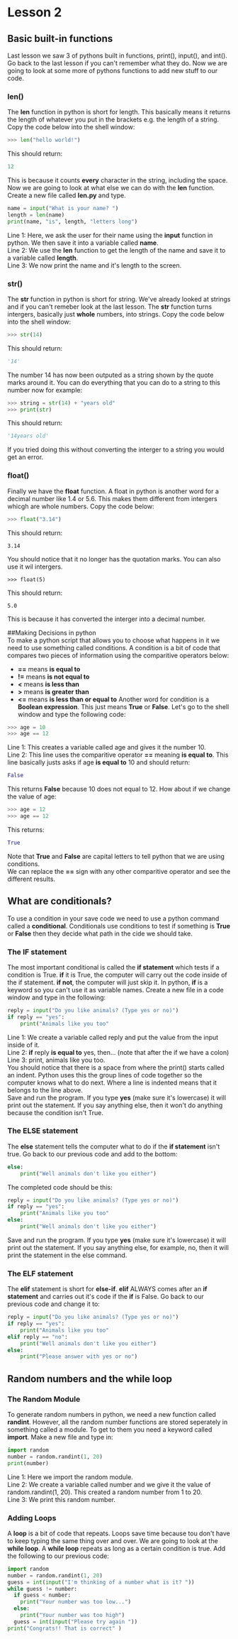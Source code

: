 # Lesson 2    
## Basic built-in functions   
Last lesson we saw 3 of pythons built in functions, print(), input(), and int(). Go back to the last lesson if you can't remember what they do. Now we are going to look at some more of pythons functions to add new stuff to our code.    

### len()   
The **len** function in python is short for length. This basically means it returns the length of whatever you put in the brackets e.g. the length of a string. Copy the code below into the shell window:    
```python
>>> len("hello world!")
```   
This should return:   
```python
12
```   
This is because it counts **every** character in the string, including the space. Now we are going to look at what else we can do with the **len** function. Create a new file called **len.py** and type.   
```python
name = input("What is your name? ")
length = len(name)
print(name, "is", length, "letters long")
```   
Line 1: Here, we ask the user for their name using the **input** function in python. We then save it into a variable called **name**.   
Line 2: We use the **len** function to get the length of the name and save it to a variable called **length**.    
Line 3: We now print the name and it's length to the screen.    

### str()   
The **str** function in python is short for string. We've already looked at strings and if you can't remeber look at the last lesson. 
The **str** function turns intergers, basically just **whole** numbers, into strings. Copy the code below into the shell window:    
```python
>>> str(14)   
```   
This should return:   
```python
'14'   
```   
The number 14 has now been outputed as a string shown by the quote marks around it. You can do everything that you can do to a string to this number now for example:   
```python
>>> string = str(14) + "years old"   
>>> print(str)
```   
This should return:   
```python
'14years old' 
```   
If you tried doing this without converting the interger to a string you would get an error.   
### float()   
Finally we have the **float** function. A float in python is another word for a decimal number like 1.4 or 5.6. This makes them different from intergers whicgh are whole numbers. Copy the code below:   
```python
>>> float("3.14")
```   
This should return:   
```
3.14
```   
You should notice that it no longer has the quotation marks. You can also use it wil intergers.   
```
>>> float(5)
```   
This should return:   
```
5.0
```   
This is because it has converted the interger into a decimal number.    

##Making Decisions in python    
To make a python script that allows you to choose what happens in it we need to use something called conditions. A condition is a bit of code that compares two pieces of information using the comparitive operators below:    
  * **==** means **is equal to**  
  * **!=** means **is not equal to**  
  * **<** means **is less than**
  * **>** means **is greater than**
  * **<=** means **is less than or equal to** 
Another word for condition is a **Boolean expression**. This just means **True** or **False**. Let's go to the shell window and type the following code:  
```python
>>> age = 10
>>> age == 12
```  
Line 1: This creates a variable called age and gives it the number 10.  
Line 2: This line uses the comparitive operator **==** meaning **is equal to**. This line basically justs asks if age **is equal to** 10 and should return:  
```python
False 
```  
This returns **False** because 10 does not equal to 12. How about if we change the value of age:  
```python
>>> age = 12
>>> age == 12
```  
This returns:  
```python 
True 
```  
Note that **True** and **False** are capital letters to tell python that we are using conditions.  
We can replace the **==** sign with any other comparitive operator and see the different results.  

## What are conditionals?  
To use a condition in your save code we need to use a python command called a **conditional**. Conditionals use conditions to test if something is **True** or **False** then they decide what path in the cide we should take. 

### The IF statement  
The most important conditional is called the **if statement** which tests if a condition is True. **if** it is True, the computer will carry out the code inside of the if statement. **if not**, the computer will just skip it. In python, **if** is a keyword so you can't use it as variable names. Create a new file in a code window and type in the following:  
```python
reply = input("Do you like animals? (Type yes or no)")
if reply == "yes":
    print("Animals like you too"
```  
Line 1: We create a variable called reply and put the value from the input inside of it.  
Line 2: **if** reply **is equal to** yes, then... (note that after the if we have a colon)  
Line 3: print, animals like you too.  
You should notice that there is a space from where the print() starts called an indent. Python uses this the group lines of code together so the computer knows what to do next. Where a line is indented means that it belongs to the line above.  
Save and run the program. If you type **yes** (make sure it's lowercase) it will print out the statement. If you say anything else, then it won't do anything because the condition isn't True.  

### The ELSE statement  
The **else** statement tells the computer what to do if the **if statement** isn't true. Go back to our previous code and add to the bottom:  
```python
else: 
    print("Well animals don't like you either")
```  
The completed code should be this:  
```python
reply = input("Do you like animals? (Type yes or no)")
if reply == "yes":
    print("Animals like you too"
else: 
    print("Well animals don't like you either")
```  
Save and run the program. If you type **yes** (make sure it's lowercase) it will print out the statement. If you say anything else, for example, no, then it will print the statement in the else command.  

### The ELF statement  
The **elif** statement is short for **else-if**. **elif** ALWAYS comes after an **if statement** and carries out it's code if the **if** is False. Go back to our previous code and change it to:  
```python
reply = input("Do you like animals? (Type yes or no)")
if reply == "yes":
    print("Animals like you too"
elif reply == "no": 
    print("Well animals don't like you either")
else:
    print("Please answer with yes or no")
```  

## Random numbers and the while loop   
### The Random Module
To generate random numbers in python, we need a new function  called **randint**. However, all the random number functions are stored seperately in something called a module. To get to them you need a keyword called **import**. Make a new file and type in:  
```python
import random
number = random.randint(1, 20)
print(number)
```
Line 1: Here we import the random module.  
Line 2: We create a variable called number and we give it the value of random.randint(1, 20). This created a random number from 1 to 20.  
Line 3: We print this random number.  

### Adding Loops  
A **loop** is a bit of code that repeats. Loops save time because tou don't have to keep typing the same thing over and over. We are going to look at the **while loop**. A **while loop** repeats as long as a certain condition is true. Add the following to our previous code:  
```python
import random
number = random.randint(1, 20)
guess = int(input("I'm thinking of a number what is it? "))
while guess != number:
  if guess < number:
    print("Your number was too low...")
  else:
    print("Your number was too high")
  guess = int(input("Please try again "))
print("Congrats!! That is correct" )
```  
